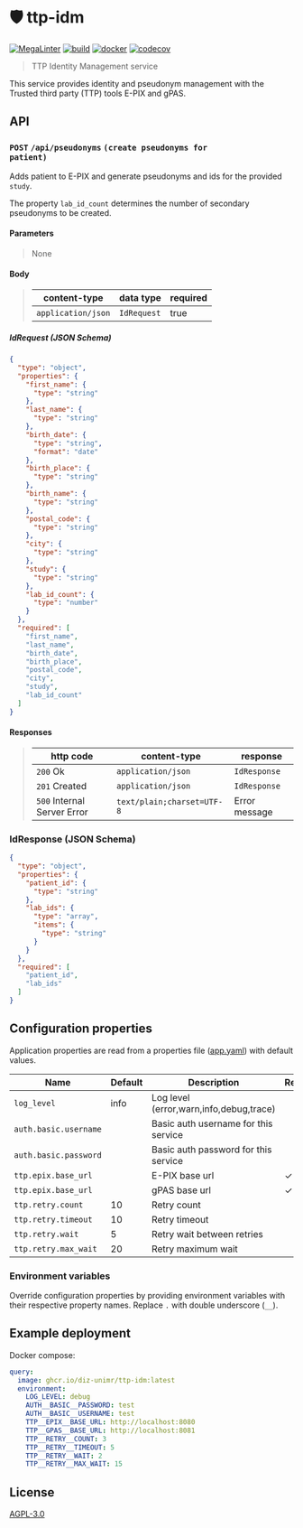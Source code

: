 # 🛡️ ttp-idm

[![MegaLinter](https://github.com/diz-unimr/ttp-idm/actions/workflows/mega-linter.yml/badge.svg)](https://github.com/diz-unimr/ttp-idm/actions/workflows/mega-linter.yml)
[![build](https://github.com/diz-unimr/ttp-idm/actions/workflows/build.yaml/badge.svg)](https://github.com/diz-unimr/ttp-idm/actions/workflows/build.yaml)
[![docker](https://github.com/diz-unimr/ttp-idm/actions/workflows/release.yaml/badge.svg)](https://github.com/diz-unimr/ttp-idm/actions/workflows/release.yaml)
[![codecov](https://codecov.io/gh/diz-unimr/ttp-idm/graph/badge.svg?token=Izcyq8RwyX)](https://codecov.io/gh/diz-unimr/ttp-idm)


> TTP Identity Management service

This service provides identity and pseudonym management with the Trusted third party (TTP) tools E-PIX and gPAS.

## API

### <code>POST</code> <code><b>/api/pseudonyms</b></code> <code>(create pseudonyms for patient)</code>

Adds patient to E-PIX and generate pseudonyms and ids for the provided `study`.

The property `lab_id_count` determines the number of secondary pseudonyms to be created.

#### Parameters

> None

#### Body

> | content-type       | data type   | required |
> |--------------------|-------------|----------|
> | `application/json` | `IdRequest` | true     |

##### IdRequest (JSON Schema)

```json
{
  "type": "object",
  "properties": {
    "first_name": {
      "type": "string"
    },
    "last_name": {
      "type": "string"
    },
    "birth_date": {
      "type": "string",
      "format": "date"
    },
    "birth_place": {
      "type": "string"
    },
    "birth_name": {
      "type": "string"
    },
    "postal_code": {
      "type": "string"
    },
    "city": {
      "type": "string"
    },
    "study": {
      "type": "string"
    },
    "lab_id_count": {
      "type": "number"
    }
  },
  "required": [
    "first_name",
    "last_name",
    "birth_date",
    "birth_place",
    "postal_code",
    "city",
    "study",
    "lab_id_count"
  ]
}
```

#### Responses

> | http code                   | content-type               | response      |
> |-----------------------------|----------------------------|---------------|
> | `200` Ok                    | `application/json`         | `IdResponse`  |
> | `201` Created               | `application/json`         | `IdResponse`  |
> | `500` Internal Server Error | `text/plain;charset=UTF-8` | Error message |

### IdResponse (JSON Schema)

```json
{
  "type": "object",
  "properties": {
    "patient_id": {
      "type": "string"
    },
    "lab_ids": {
      "type": "array",
      "items": {
        "type": "string"
      }
    }
  },
  "required": [
    "patient_id",
    "lab_ids"
  ]
}
```

## Configuration properties

Application properties are read from a properties file ([app.yaml](./app.yaml)) with default values.

| Name                  | Default | Description                             | Required |
|-----------------------|---------|-----------------------------------------|----------|
| `log_level`           | info    | Log level (error,warn,info,debug,trace) |          |
| `auth.basic.username` |         | Basic auth username for this service    |          |
| `auth.basic.password` |         | Basic auth password for this service    |          |
| `ttp.epix.base_url`   |         | E-PIX base url                          | ✓        |
| `ttp.epix.base_url`   |         | gPAS base url                           | ✓        |
| `ttp.retry.count`     | 10      | Retry count                             |          |
| `ttp.retry.timeout`   | 10      | Retry timeout                           |          |
| `ttp.retry.wait`      | 5       | Retry wait between retries              |          |
| `ttp.retry.max_wait`  | 20      | Retry maximum wait                      |          |

### Environment variables

Override configuration properties by providing environment variables with their respective property names. Replace `.`
with double underscore (`__`).

## Example deployment

Docker compose:

```yaml
query:
  image: ghcr.io/diz-unimr/ttp-idm:latest
  environment:
    LOG_LEVEL: debug
    AUTH__BASIC__PASSWORD: test
    AUTH__BASIC__USERNAME: test
    TTP__EPIX__BASE_URL: http://localhost:8080
    TTP__GPAS__BASE_URL: http://localhost:8081
    TTP__RETRY__COUNT: 3
    TTP__RETRY__TIMEOUT: 5
    TTP__RETRY__WAIT: 2
    TTP__RETRY__MAX_WAIT: 15
```

## License

[AGPL-3.0](https://www.gnu.org/licenses/agpl-3.0.en.html)
